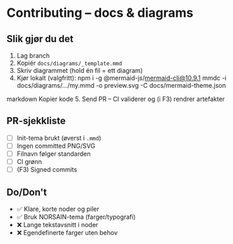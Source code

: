 # Contributing – docs & diagrams

## Slik gjør du det
1. Lag branch
2. Kopiér `docs/diagrams/_template.mmd`
3. Skriv diagrammet (hold én fil = ett diagram)
4. Kjør lokalt (valgfritt):
npm i -g @mermaid-js/mermaid-cli@10.9.1
mmdc -i docs/diagrams/.../my.mmd -o preview.svg -C docs/mermaid-theme.json

markdown
Kopier kode
5. Send PR – CI validerer og (i F3) rendrer artefakter

## PR-sjekkliste
- [ ] Init-tema brukt (øverst i `.mmd`)
- [ ] Ingen committed PNG/SVG
- [ ] Filnavn følger standarden
- [ ] CI grønn
- [ ] (F3) Signed commits

## Do/Don't
- ✅ Klare, korte noder og piler
- ✅ Bruk NORSAIN-tema (farger/typografi)
- ❌ Lange tekstavsnitt i noder
- ❌ Egendefinerte farger uten behov
